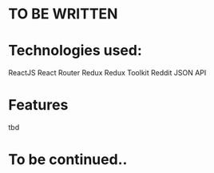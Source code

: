 # TO BE WRITTEN

# Technologies used:
ReactJS
React Router
Redux
Redux Toolkit
Reddit JSON API

# Features
tbd

# To be continued..